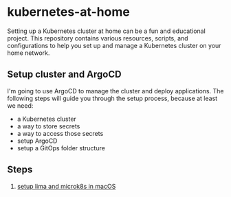 # kubernetes-at-home

Setting up a Kubernetes cluster at home can be a fun and educational project. This repository contains various
resources, scripts, and configurations to help you set up and manage a Kubernetes cluster on your home network.

## Setup cluster and ArgoCD

I'm going to use ArgoCD to manage the cluster and deploy applications. The following steps will guide you through the
setup process, because at least we need:

* a Kubernetes cluster
* a way to store secrets
* a way to access those secrets
* setup ArgoCD
* setup a GitOps folder structure

## Steps

1. [setup lima and microk8s in macOS](apps/lima/README.md)


